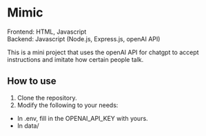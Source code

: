# Mimic

Frontend: HTML, Javascript  
Backend: Javascript (Node.js, Express.js, openAI API)

This is a mini project that uses the openAI API for chatgpt to accept instructions and imitate how certain people talk.

## How to use

1. Clone the repository.
2. Modify the following to your needs:
  - In .env, fill in the OPENAI_API_KEY with yours.
  - In data/
